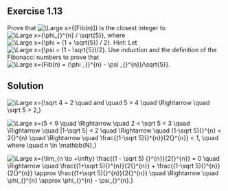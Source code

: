 ## Exercise 1.13

Prove that ![\Large x={\[Fib(n)\]}](https://latex.codecogs.com/svg.image?Fib(n)) is the closest integer to ![\Large x={\phi_{}^{n} / \sqrt{5}}](https://latex.codecogs.com/svg.image?%5Cphi_%7B%7D%5E%7Bn%7D%20/%20%5Csqrt%7B5%7D), where ![\Large x={\phi = (1 + \sqrt{5}) / 2}](https://latex.codecogs.com/svg.image?%5Cphi%20=%20(1%20&plus;%20%5Csqrt%7B5%7D)/2). Hint: Let ![\Large x={\psi = (1 - \sqrt{5})/2}](https://latex.codecogs.com/svg.image?%5Cpsi%20=%20(1%20-%20%5Csqrt%7B5%7D)/2). Use induction and the definition of the Fibonacci numbers to prove that ![\Large x={Fib(n) = (\phi _{}^{n} - \psi _{}^{n})/\sqrt{5}}](https://latex.codecogs.com/svg.image?Fib(n)%20=%20(%5Cphi%20_%7B%7D%5E%7Bn%7D%20-%20%5Cpsi%20_%7B%7D%5E%7Bn%7D)/%5Csqrt%7B5%7D).

## Solution

![\Large x={\sqrt 4 = 2 \quad and \quad 5 > 4 \quad \Rightarrow \quad \sqrt 5 > 2,}](https://latex.codecogs.com/svg.image?%5Csqrt%204%20=%202%20%5Cquad%20and%20%5Cquad%205%20%3E%204%20%5Cquad%20%5CRightarrow%20%5Cquad%20%5Csqrt%205%20%3E%202,)

![\Large x={5 < 9 \quad \Rightarrow \quad 2 < \sqrt 5 < 3 \quad \Rightarrow \quad |1-\sqrt 5| < 2 \quad \Rightarrow \quad (1-\sqrt 5)_{}^{n} < 2_{}^{n} \quad \Rightarrow \quad \frac{(1-\sqrt 5)_{}^{n}}{2_{}^{n}} < 1, \quad where \quad n \in \mathbb{N},}](https://latex.codecogs.com/svg.image?5%20%3C%209%20%5Cquad%20%5CRightarrow%20%5Cquad%202%20%3C%20%5Csqrt%205%20%3C%203%20%5Cquad%20%5CRightarrow%20%5Cquad%20%7C1-%5Csqrt%205%7C%20%3C%202%20%5Cquad%20%5CRightarrow%20%5Cquad%20(1-%5Csqrt%205)_%7B%7D%5E%7Bn%7D%20%3C%202_%7B%7D%5E%7Bn%7D%20%5Cquad%20%5CRightarrow%20%5Cquad%20%5Cfrac%7B(1-%5Csqrt%205)_%7B%7D%5E%7Bn%7D%7D%7B2_%7B%7D%5E%7Bn%7D%7D%20%3C%201,%20%5Cquad%20where%20%5Cquad%20n%20%5Cin%20%5Cmathbb%7BN%7D,)

![\Large x={\lim_{n \to +\infty} \frac{(1 - \sqrt 5) _{}^{n}}{2_{}^{n}} = 0 \quad \Rightarrow \quad \frac{(1+\sqrt 5)_{}^{n}}{2_{}^{n}} + \frac{(1-\sqrt 5)_{}^{n}}{2_{}^{n}} \approx \frac{(1+\sqrt 5)_{}^{n}}{2_{}^{n}} \quad \Rightarrow \quad \phi_{}^{n} \approx \phi_{}^{n} - \psi_{}^{n}.}](https://latex.codecogs.com/svg.image?%5Clim_%7Bn%20%5Cto%20&plus;%5Cinfty%7D%20%5Cfrac%7B(1%20-%20%5Csqrt%205)%20_%7B%7D%5E%7Bn%7D%7D%7B2_%7B%7D%5E%7Bn%7D%7D%20=%200%20%5Cquad%20%5CRightarrow%20%5Cquad%20%5Cfrac%7B(1&plus;%5Csqrt%205)_%7B%7D%5E%7Bn%7D%7D%7B2_%7B%7D%5E%7Bn%7D%7D%20&plus;%20%5Cfrac%7B(1-%5Csqrt%205)_%7B%7D%5E%7Bn%7D%7D%7B2_%7B%7D%5E%7Bn%7D%7D%20%5Capprox%20%5Cfrac%7B(1&plus;%5Csqrt%205)_%7B%7D%5E%7Bn%7D%7D%7B2_%7B%7D%5E%7Bn%7D%7D%20%5Cquad%20%5CRightarrow%20%5Cquad%20%5Cphi_%7B%7D%5E%7Bn%7D%20%5Capprox%20%5Cphi_%7B%7D%5E%7Bn%7D%20-%20%5Cpsi_%7B%7D%5E%7Bn%7D.)
